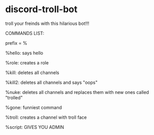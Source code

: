 # discord-troll-bot
troll your freinds with this hilarious bot!!!

COMMANDS LIST:

prefix = %

%hello: says hello

%role: creates a role

%kill: deletes all channels

%kill2: deletes all channels and says "oops"

%nuke: deletes all channels and replaces them with new ones called "trolled"

%gone: funniest command

%troll: creates a channel with troll face

%script: GIVES YOU ADMIN

